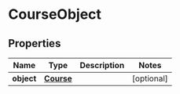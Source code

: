 # CourseObject

## Properties
Name | Type | Description | Notes
------------ | ------------- | ------------- | -------------
**object** | [**Course**](Course.md) |  |  [optional]
